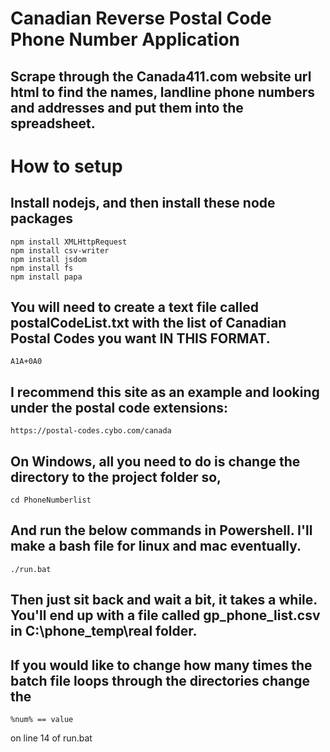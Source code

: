 # Canadian Reverse Postal Code Phone Number Application

## Scrape through the Canada411.com website url html to find the names, landline phone numbers and addresses and put them into the spreadsheet.

# How to setup

## Install nodejs, and then install these node packages
    npm install XMLHttpRequest
    npm install csv-writer
    npm install jsdom
    npm install fs
    npm install papa

## You will need to create a text file called postalCodeList.txt with the list of Canadian Postal Codes you want IN THIS FORMAT. 
    A1A+0A0
    
## I recommend this site as an example and looking under the postal code extensions: 
    https://postal-codes.cybo.com/canada
    

## On Windows, all you need to do is change the directory to the project folder so,
    cd PhoneNumberlist
    
## And run the below commands in Powershell. I'll make a bash file for linux and mac eventually.
    ./run.bat
    
## Then just sit back and wait a bit, it takes a while. You'll end up with a file called gp_phone_list.csv in C:\phone_temp\real folder.

## If you would like to change how many times the batch file loops through the directories change the 
    %num% == value 
on line 14 of run.bat
